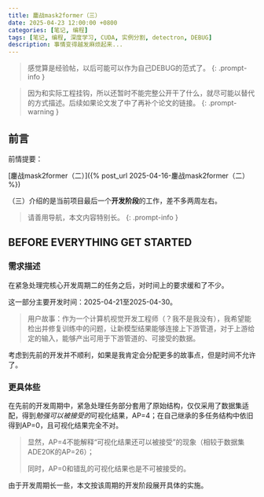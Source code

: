 ```yaml
---
title: 鏖战mask2former（三）
date: 2025-04-23 12:00:00 +0800
categories: [笔记, 编程]
tags: [笔记, 编程, 深度学习, CUDA, 实例分割, detectron, DEBUG]
description: 事情变得越发麻烦起来...
---
```


> 感觉算是经验帖，以后可能可以作为自己DEBUG的范式了。
{: .prompt-info }

> 因为和实际工程挂钩，所以还暂时不能完整公开干了什么，就尽可能以替代的方式描述。后续如果论文发了中了再补个论文的链接。
{: .prompt-warning }

## 前言

前情提要：

[鏖战mask2former（二）]({% post_url 2025-04-16-鏖战mask2former（二） %})

（三）介绍的是当前项目最后一个**开发阶段**的工作，差不多两周左右。

> 请善用导航，本文内容特别长。
{: .prompt-info }

## BEFORE EVERYTHING GET STARTED

### 需求描述

在紧急处理完核心开发周期二的任务之后，对时间上的要求缓和了不少。

这一部分主要开发时间：2025-04-21至2025-04-30。

> 用户故事：作为一个计算机视觉开发工程师（？我不是我没有），我希望能检出并修复训练中的问题，让新模型结果能够连接上下游管道，对于上游给定的输入，能够产出可用于下游管道的、可接受的数据。

考虑到先前的开发并不顺利，如果是我肯定会分配更多的故事点，但是时间不允许了。

### 更具体些

在先前的开发周期中，紧急处理任务部分套用了原始结构，仅仅采用了数据集适配，得到*勉强可以被接受的*可视化结果，AP=4；在自己继承的多任务结构中依旧得到AP=0，且可视化结果完全不对。

> 显然，AP=4不能解释“可视化结果还可以被接受”的现象（相较于数据集ADE20K的AP=26）；
> 
> 同时，AP=0和错乱的可视化结果也是不可被接受的。

由于开发周期长一些，本文按该周期的开发阶段展开具体的实施。
